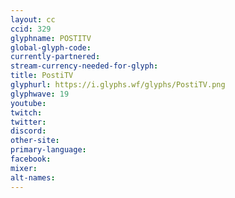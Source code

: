```yaml
---
layout: cc
ccid: 329
glyphname: POSTITV
global-glyph-code: 
currently-partnered: 
stream-currency-needed-for-glyph: 
title: PostiTV
glyphurl: https://i.glyphs.wf/glyphs/PostiTV.png
glyphwave: 19
youtube: 
twitch: 
twitter: 
discord: 
other-site: 
primary-language: 
facebook: 
mixer: 
alt-names: 
---
```


